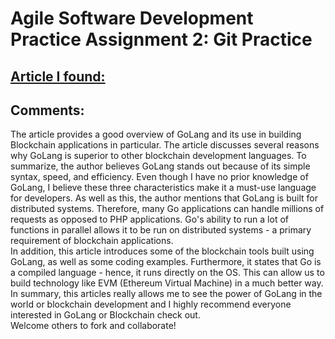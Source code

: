 # Agile Software Development Practice Assignment 2: Git Practice
## [Article I found:](https://medium.com/karachain/why-i-am-building-a-blockchain-in-go-6395a60b24dd) 
## Comments:
The article provides a good overview of GoLang and its use in building Blockchain applications in particular. The article discusses several reasons why GoLang is superior to other blockchain development languages. To summarize, the author believes GoLang stands out because of its simple syntax, speed, and efficiency. Even though I have no prior knowledge of GoLang, I believe these three characteristics make it a must-use language for developers. As well as this, the author mentions that GoLang is built for distributed systems. Therefore, many Go applications can handle millions of requests as opposed to PHP applications.  Go's ability to run a lot of functions in parallel allows it to be run on distributed systems - a primary requirement of blockchain applications.<br>
In addition, this article introduces some of the blockchain tools built using GoLang, as well as some coding examples. Furthermore, it states that Go is a compiled language - hence, it runs directly on the OS. This can allow us to build technology like EVM (Ethereum Virtual Machine) in a much better way. In summary, this articles really allows me to see the power of GoLang in the world or blockchain development and I highly recommend everyone interested in GoLang or Blockchain check out.<br>
Welcome others to fork and collaborate!

